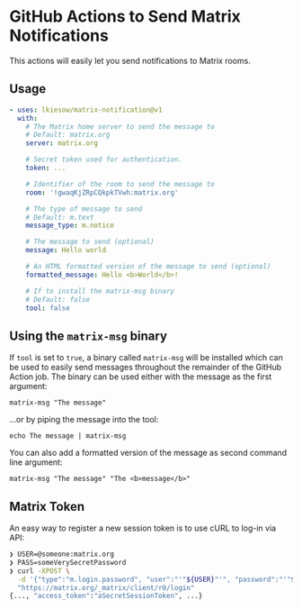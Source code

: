 # GitHub Actions to Send Matrix Notifications

This actions will easily let you send notifications to Matrix rooms.


## Usage


```yaml
- uses: lkiesow/matrix-notification@v1
  with:
    # The Matrix home server to send the message to
    # Default: matrix.org
    server: matrix.org

    # Secret token used for authentication.
    token: ...

    # Identifier of the room to send the message to
    room: '!gwaqKjZRpCQkpkTVwh:matrix.org'

    # The type of message to send
    # Default: m.text
    message_type: m.notice

    # The message to send (optional)
    message: Hello world

    # An HTML formatted version of the message to send (optional)
    formatted_message: Hello <b>World</b>!

    # If to install the matrix-msg binary
    # Default: false
    tool: false
```

## Using the `matrix-msg` binary

If `tool` is set to `true`, a binary called `matrix-msg` will be installed
which can be used to easily send messages throughout the remainder of the GitHub Action job.
The binary can be used either with the message as the first argument:

```
matrix-msg "The message"
```

…or by piping the message into the tool:

```
echo The message | matrix-msg
```

You can also add a formatted version of the message as second command line
argument:

```
matrix-msg "The message" "The <b>message</b>"
```


## Matrix Token

An easy way to register a new session token is to use cURL to log-in via API:

```bash
❯ USER=@someone:matrix.org
❯ PASS=someVerySecretPassword
❯ curl -XPOST \
  -d '{"type":"m.login.password", "user":"'"${USER}"'", "password":"'"${PASS}"'"}' \
  "https://matrix.org/_matrix/client/r0/login"
{..., "access_token":"aSecretSessionToken", ...}
```
